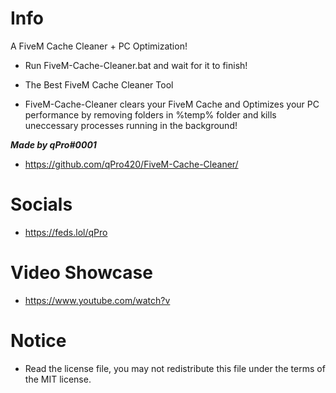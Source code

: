 # Info
A FiveM Cache Cleaner + PC Optimization!

- Run FiveM-Cache-Cleaner.bat and wait for it to finish!

- The Best FiveM Cache Cleaner Tool

- FiveM-Cache-Cleaner clears your FiveM Cache and Optimizes your PC performance by removing folders in %temp% folder and kills uneccessary processes running in the background!

***Made by qPro#0001***
- https://github.com/qPro420/FiveM-Cache-Cleaner/

# Socials
 - https://feds.lol/qPro


# Video Showcase
 - https://www.youtube.com/watch?v


 # Notice
 - Read the license file, you may not redistribute this file under the terms of the MIT license.